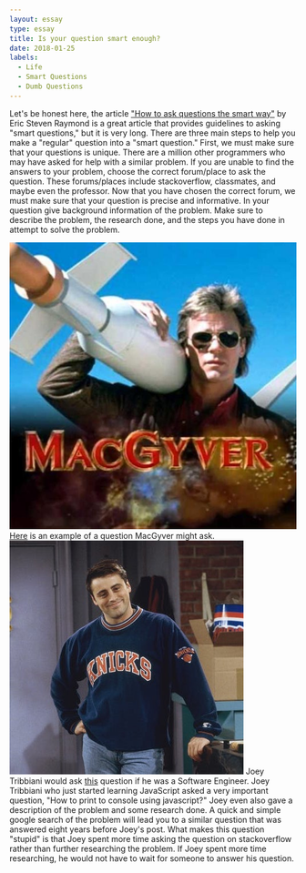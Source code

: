 ```yaml
---
layout: essay
type: essay
title: Is your question smart enough?
date: 2018-01-25
labels:
  - Life
  - Smart Questions
  - Dumb Questions
---
```


Let's be honest here, the article <a href="http://www.catb.org/esr/faqs/smart-questions.html">"How to ask questions the smart way"</a> by Eric Steven Raymond is a great article that provides guidelines to asking "smart questions," but it is very long. There are three main steps to help you make a "regular" question into a "smart question." First, we must make sure that your questions is unique. There are a million other programmers who may have asked for help with a similar problem. If you are unable to find the answers to your problem, choose the correct forum/place to ask the question. These forums/places include stackoverflow, classmates, and maybe even the professor. Now that you have chosen the correct forum, we must make sure that your question is precise and informative. In your question give background information of the problem. Make sure to describe the problem, the research done, and the steps you have done in attempt to solve the problem. 

<img class="ui small left circular floated image" src="../images/MacGyver.jpg">
<a href="https://stackoverflow.com/questions/11227809/why-is-it-faster-to-process-a-sorted-array-than-an-unsorted-array">Here</a> is an example of a question MacGyver might ask.



<img class="ui small left circular floated image" src="../images/joey.jpg">
Joey Tribbiani would ask <a href="https://stackoverflow.com/questions/34733505/how-to-print-to-console-using-javascript">this</a> question if he was a Software Engineer. Joey Tribbiani who just started learning JavaScript asked a very important question, "How to print to console using javascript?" Joey even also gave a description of the problem and some research done. A quick and simple google search of the problem will lead you to a similar question that was answered eight years before Joey's post. What makes this question "stupid" is that Joey spent more time asking the question on stackoverflow rather than further researching the problem. If Joey spent more time researching, he would not have to wait for someone to answer his question. 

